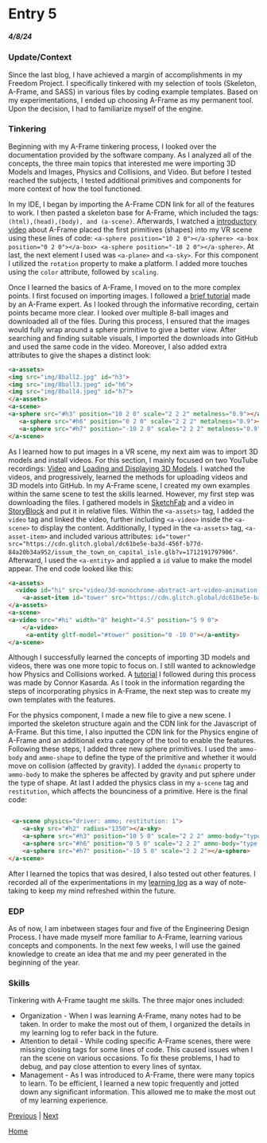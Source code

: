 # Entry 5
##### 4/8/24

### Update/Context
Since the last blog, I have achieved a margin of accomplishments in my Freedom Project. I specifically tinkered with my selection of tools (Skeleton, A-Frame, and SASS) in various files by coding example templates. Based on my experimentations, I ended up choosing A-Frame as my permanent tool. Upon the decision, I had to familiarize myself of the engine.

### Tinkering
Beginning with my A-Frame tinkering process, I looked over the documentation provided by the software company. As I analyzed all of the concepts, the three main topics that interested me were importing 3D Models and Images, Physics and Collisions, and Video. But before I tested reached the subjects, I tested additional primitives and components for more context of how the tool functioned.

In my IDE, I began by importing the A-Frame CDN link for all of the features to work. I then pasted a skeleton base for A-Frame, which included the tags: `(html),(head),(body), and (a-scene)`. Afterwards, I watched a [introductory video](https://www.youtube.com/watch?v=j-dlO71Gsqk&list=PL8MkBHej75fJD-HveDzm4xKrciC5VfYuV&index=3&t=77s) about A-Frame placed the first primitives (shapes) into my VR scene using these lines of code: `<a-sphere position="10 2 0"></a-sphere> <a-box position="0 2 0"></a-box> <a-sphere
 position="-10 2 0"></a-sphere>`. At last, the next element I used was `<a-plane>` and `<a-sky>`. For this component I utilized the `rotation` property to make a platform. I added more touches using the `color` attribute, followed by `scaling`.

 Once I learned the basics of A-Frame, I moved on to the more complex points. I first focused on importing images. I followed a [brief tutorial](https://www.youtube.com/watch?v=NYvYFtHReuElist=PL8MkBHej75fJD-HveDzm4xKrciC5VfYuV&index=8) made by an A-Frame expert. As I looked through the informative recording, certain points became more clear. I looked over multiple 8-ball images and downloaded all of the files. During this process, I ensured that the images would fully wrap around a sphere primitive to give a better view. After searching and finding suitable visuals, I imported the downloads into GitHub and used the same code in the video. Moreover, I also added extra attributes to give the shapes a distinct look:

 ``` HTML
<a-assets>
<img src="img/8ball2.jpg" id="h3">
<img src="img/8ball3.jpeg" id="h6">
<img src="img/8ball4.jpeg" id="h7">
</a-assets>
<a-scene>
<a-sphere src="#h3" position="10 2 0" scale="2 2 2" metalness="0.9"></a-sphere>
    <a-sphere src="#h6" position="0 2 0" scale="2 2 2" metalness="0.9"></a-sphere>
    <a-sphere src="#h7" position="-10 2 0" scale="2 2 2" metalness="0.9"></a-sphere>
</a-scene>
 ```
As I learned how to put images in a VR scene, my next aim was to import 3D models and install videos. For this section, I mainly focused on two YouTube recordings: [Video](https://www.youtube.com/watch?v=5KjyTU07EHo&list=PL8MkBHej75fJD-HveDzm4xKrciC5VfYuV&index=25&t=190s) and [Loading and Displaying 3D Models](https://www.youtube.com/watch?v=cS8uGfd_oG8&list=PL8MkBHej75fJD-HveDzm4xKrciC5VfYuV&index=13). I watched the videos, and progressively, learned the methods for uploading videos and 3D models into GitHub. In my A-Frame scene, I created my own examples within the same scene to test the skills learned. However, my first step was downloading the files. I gathered models in [SketchFab](https://sketchfab.com/) and a video in [StoryBlock](https://www.storyblocks.com/video) and put it in relative files. Within the `<a-assets>` tag, I added the `video` tag and linked the video, further including `<a-video>` inside the `<a-scene>` to display the content. Additionally, I typed in the `<a-assets>` tag, `<a-asset-item>` and included various attributes: `id="tower" src="https://cdn.glitch.global/dc61be5e-ba3d-456f-b77d-84a20b34a952/issum_the_town_on_capital_isle.glb?v=1712191797906"`.  Afterward, I used the `<a-entity>` and applied a `id` value to make the model appear. The end code looked like this:

``` HTML
<a-assets>
  <video id="hi" src="video/3d-monochrome-abstract-art-video-animation-featuring-a-surreal-chrome-sphere-c-SBV-348789757-preview.mp4" autoplay loop="true"></video>
    <a-asset-item id="tower" src="https://cdn.glitch.global/dc61be5e-ba3d-456f-b77d-84a20b34a952/issum_the_town_on_capital_isle.glb?v=1712191797906"></a-asset-item>
</a-assets>
<a-scene>
<a-video src="#hi" width="8" height="4.5" position="5 9 0">
    </a-video>
     <a-entity gltf-model="#tower" position="0 -10 0"></a-entity>
</a-scene>

```

Although I successfully learned the concepts of importing 3D models and videos, there was one more topic to focus on. I still wanted to acknowledge how Physics and Collisions worked. A [tutorial](https://www.youtube.com/watch?v=CsXNfoXEJ2w) I followed during this process was made by Connor Kasarda. As I took in the information regarding the steps of incorporating physics in A-Frame, the next step was to create my own templates with the features.


For the physics component, I made a new file to give a new scene. I imported the skeleton structure again and the CDN link for the Javascript of A-Frame. But this time, I also inputted the CDN link for the Physics engine of A-Frame and an additional extra category of the tool to enable the features. Following these steps, I added three new sphere primitives. I used the `ammo-body` and `ammo-shape` to define the type of the primitive and whether it would move on collision (affected by gravity). I added the `dynamic` property to `ammo-body` to make the spheres be affected by gravity and put sphere under the type of shape. At last I added the physics class in my `a-scene` tag and `restitution`, which affects the bounciness of a primitive. Here is the final code:


``` HTML

 <a-scene physics="driver: ammo; restitution: 1">
    <a-sky src="#h2" radius="1350"></a-sky>
    <a-sphere src="#h3" position="10 5 0" scale="2 2 2" ammo-body="type: dynamic" ammo-shape="type: sphere"></a-sphere>
    <a-sphere src="#h6" position="0 5 0" scale="2 2 2" ammo-body="type: dynamic" ammo-shape="type: sphere"></a-sphere>
    <a-sphere src="#h7" position="-10 5 0" scale="2 2 2"></a-sphere>
</a-scene>
```

After I learned the topics that was desired, I also tested out other features. I recorded all of the experimentations in my [learning log](../tool/learning-log.md) as a way of note-taking to keep my mind refreshed within the future.


### EDP
As of now, I am inbetween stages four and five of the Engineering Design Process. I have made myself more familiar to A-Frame, learning various concepts and components. In the next few weeks, I will use the gained knowledge to create an idea that me and my peer generated in the beginning of the year.

### Skills
Tinkering with A-Frame taught me skills. The three major ones included:

* Organization - When I was learning A-Frame, many notes had to be taken. In order to make the most out of them, I organized the details in my learning log to refer back in the future.
* Attention to detail - While coding specific A-Frame scenes, there were missing closing tags for some lines of code. This caused issues when I ran the scene on various occasions. To fix these problems, I had to debug, and pay close attention to every lines of syntax.
* Management - As I was introduced to A-Frame, there were many topics to learn. To be efficient, I learned a new topic frequently and jotted down any significant information. This allowed me to make the most out of my learning experience.




[Previous](entry04.md) | [Next](entry06.md)

[Home](../README.md)

